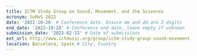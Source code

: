 ```yaml
---
title: ICTM Study Group on Sound, Movement, and the Sciences
acronym: SoMoS 2022
date: '2022-10-26' # Conference date. Ensure mm and dd are 2 digits
end_date: '2022-10-28' # Conference end date, leave empty if unknown
submission_date: '2022-02-15' # Date of submissions
ext_url: http://www.ictmusic.org/group/ictm-study-group-sound-movement-and-sciences/post/call-papers-2nd-symposium-ictm-somos # External URL to conference website
location: Barcelona, Spain # City, Country
---
```

